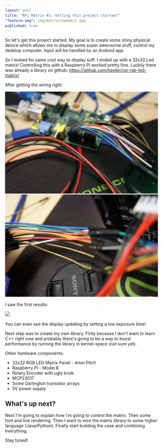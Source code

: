 ```yaml
---
layout: post
title: "RPi Matrix #1: Getting this project started!"
"feature-img": img/matrix/header1.jpg
published: true
---
```


So let's get this project started. My goal is to create some shiny physical device which allows me to display some super awensome stuff, control my desktop computer. Input will be handled by an Android app.

So I looked for same cool way to display suff. I ended up with a 32x32 Led matrix!
Controlling this with a Raspberry Pi worked pretty fine. Luckily there was already a library on github: https://github.com/hzeller/rpi-rgb-led-matrix/

After getting the wiring right:

![](/img/matrix/DSC05771.JPG)
![](/img/matrix/DSC05770.JPG)

I saw the first results:

![](/img/matrix/DSC05763.JPG)

You can even see the display updating by setting a low exposure time!

Next step was to create my own library. Firtly because I don't want to learn C++ right now and probably there's going to be a way to boost performance by running the library in kernel-space (not sure yet).

Other hardware components:

- 32x32 RGB LED Matrix Panel - 4mm Pitch
- Raspberry Pi - Model B
- Rotary Encoder with ugly knob
- MCP23017 
- Some Darlington transistor arrays
- 5V power supply



## What's up next?

Next I'm going to explain how I'm going to control the matrix. Then some font and line rendering. Then I want to wire the matrix library to some higher language (Java/Python). Finally start building the case and combining everything.

Stay tuned!


